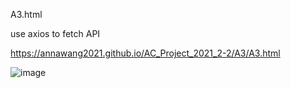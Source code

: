 
A3.html

use axios to fetch API

https://annawang2021.github.io/AC_Project_2021_2-2/A3/A3.html

![image](https://user-images.githubusercontent.com/77376405/120062842-b76e0400-c096-11eb-9a38-0b522868fe0b.png)


